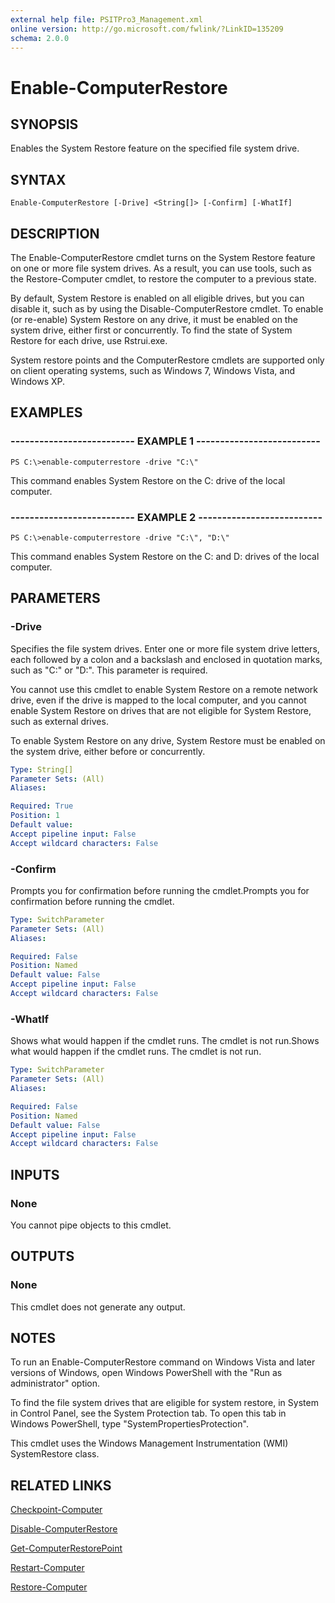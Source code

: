 ```yaml
---
external help file: PSITPro3_Management.xml
online version: http://go.microsoft.com/fwlink/?LinkID=135209
schema: 2.0.0
---
```


# Enable-ComputerRestore
## SYNOPSIS
Enables the System Restore feature on the specified file system drive.

## SYNTAX

```
Enable-ComputerRestore [-Drive] <String[]> [-Confirm] [-WhatIf]
```

## DESCRIPTION
The Enable-ComputerRestore cmdlet turns on the System Restore feature on one or more file system drives.
As a result, you can use tools, such as the Restore-Computer cmdlet, to restore the computer to a previous state.

By default, System Restore is enabled on all eligible drives, but you can disable it, such as by using the Disable-ComputerRestore cmdlet.
To enable (or re-enable) System Restore on any drive, it must be enabled on the system drive, either first or concurrently. 
To find the state of System Restore for each drive, use Rstrui.exe.

System restore points and the ComputerRestore cmdlets are supported only on client operating systems, such as Windows 7, Windows Vista, and Windows XP.

## EXAMPLES

### -------------------------- EXAMPLE 1 --------------------------
```
PS C:\>enable-computerrestore -drive "C:\"
```

This command enables System Restore on the C: drive of the local computer.

### -------------------------- EXAMPLE 2 --------------------------
```
PS C:\>enable-computerrestore -drive "C:\", "D:\"
```

This command enables System Restore on the C: and D: drives of the local computer.

## PARAMETERS

### -Drive
Specifies the file system drives.
Enter one or more file system drive letters, each followed by a colon and a backslash and enclosed in quotation marks, such as "C:\" or "D:\". 
This parameter is required.

You cannot use this cmdlet to enable System Restore on a remote network drive, even if the drive is mapped to the local computer, and you cannot enable System Restore on drives that are not eligible for System Restore, such as external drives.

To enable System Restore on any drive, System Restore must be enabled on the system drive, either before or concurrently.

```yaml
Type: String[]
Parameter Sets: (All)
Aliases: 

Required: True
Position: 1
Default value: 
Accept pipeline input: False
Accept wildcard characters: False
```

### -Confirm
Prompts you for confirmation before running the cmdlet.Prompts you for confirmation before running the cmdlet.

```yaml
Type: SwitchParameter
Parameter Sets: (All)
Aliases: 

Required: False
Position: Named
Default value: False
Accept pipeline input: False
Accept wildcard characters: False
```

### -WhatIf
Shows what would happen if the cmdlet runs.
The cmdlet is not run.Shows what would happen if the cmdlet runs.
The cmdlet is not run.

```yaml
Type: SwitchParameter
Parameter Sets: (All)
Aliases: 

Required: False
Position: Named
Default value: False
Accept pipeline input: False
Accept wildcard characters: False
```

## INPUTS

### None
You cannot pipe objects to this cmdlet.

## OUTPUTS

### None
This cmdlet does not generate any output.

## NOTES
To run an Enable-ComputerRestore command on Windows Vista and later versions of Windows, open Windows PowerShell with the "Run as administrator" option.

To find the file system drives that are eligible for system restore, in System in Control Panel, see the System Protection tab.
To open this tab in Windows PowerShell, type "SystemPropertiesProtection".

This cmdlet uses the Windows Management Instrumentation (WMI) SystemRestore class.

## RELATED LINKS

[Checkpoint-Computer](9ef7dd97-dbd9-43de-8988-9ab85e7827ad)

[Disable-ComputerRestore](06c5d9de-8a14-449c-b13b-c6793297e3fe)

[Get-ComputerRestorePoint](3afe67e8-56bd-4505-b7f6-b822143a28d5)

[Restart-Computer](ba50f64c-866e-4315-91c7-0ce16b44c47e)

[Restore-Computer](c570f18d-f1dd-462a-b00b-3eb1d2a81dfc)

